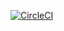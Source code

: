 [![CircleCI](https://circleci.com/gh/jasisboredsojoinedgithub/GitHubApi567.svg?style=svg)](https://circleci.com/gh/jasisboredsojoinedgithub/GitHubApi567)
